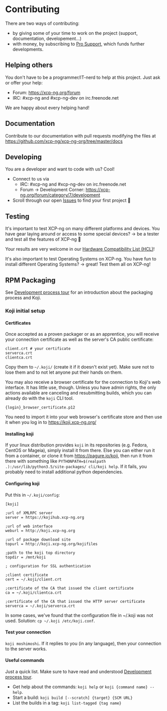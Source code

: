 # Contributing

There are two ways of contributing:
* by giving some of your time to work on the project (support, documentation, developement...)
* with money, by subscribing to [Pro Support](https://xcp-ng.com/), which funds further developments.

## Helping others

You don't have to be a programmer/IT-nerd to help at this project. Just ask or offer your help:

* Forum: <https://xcp-ng.org/forum>
* IRC: #xcp-ng and #xcp-ng-dev on irc.freenode.net

We are happy about every helping hand!

## Documentation

Contribute to our documentation with pull requests modifying the files at <https://github.com/xcp-ng/xcp-ng-org/tree/master/docs>

## Developing

You are a developer and want to code with us? Cool!

* Connect to us via
    * IRC: #xcp-ng and #xcp-ng-dev on irc.freenode.net
    * Forum -> Development Corner: <https://xcp-ng.org/forum/category/7/development>
* Scroll through our open [Issues](https://github.com/xcp-ng/xcp/issues) to find your first project 🔨

## Testing

It's important to test XCP-ng on many different platforms and devices. You have gear laying around or access to some special devices? -> be a tester and test all the features of XCP-ng 🚀 

Your results are very welcome in our [Hardware Compatibility List (HCL)](hardware.md)!

It's also important to test Operating Systems on XCP-ng. You have fun to install different Operating Systems? -> great! Test them all on XCP-ng!


## RPM Packaging

See [Development process tour](develprocess.md) for an introduction about the packaging process and Koji.

### Koji initial setup

#### Certificates
Once accepted as a proven packager or as an apprentice, you will receive your connection certificate as well as the server's CA public certificate:
```
client.crt # your certificate
serverca.crt
clientca.crt
``` 

Copy them to `~/.koji/` (create it if it doesn't exist yet).
Make sure not to lose them and to not let anyone put their hands on them.

You may also receive a browser certificate for the connection to Koji's web interface. It has little use, though. Unless you have admin rights, the only actions available are canceling and resubmitting builds, which you can already do with the `koji` CLI tool.
```
{login}_browser_certificate.p12
```
You need to import it into your web browser's certificate store and then use it when you log in to <https://koji.xcp-ng.org/>

#### Installing koji
If your linux distribution provides `koji` in its repositories (e.g. Fedora, CentOS or Mageia), simply install it from there. Else you can either run it from a container, or clone it from <https://pagure.io/koji>, then run it from there with something like `PYTHONPATH=$(realpath .):/usr/lib/python3.5/site-packages/ cli/koji help`. If it fails, you probably need to install additional python dependencies.

#### Configuring koji
Put this in `~/.koji/config`:
```
[koji]

;url of XMLRPC server
server = https://kojihub.xcp-ng.org

;url of web interface
weburl = http://koji.xcp-ng.org

;url of package download site
topurl = http://koji.xcp-ng.org/kojifiles

;path to the koji top directory
topdir = /mnt/koji

; configuration for SSL authentication

;client certificate
cert = ~/.koji/client.crt

;certificate of the CA that issued the client certificate
ca = ~/.koji/clientca.crt

;certificate of the CA that issued the HTTP server certificate
serverca = ~/.koji/serverca.crt
```

In some cases, we've found that the configuration file in ~/.koji was not used. Solution: `cp ~/.koji /etc/koji.conf`.

#### Test your connection
`koji moshimoshi`. If it replies to you (in any language), then your connection to the server works.

#### Useful commands

Just a quick list. Make sure to have read and understood [Development process tour](develprocess.md).

* Get help about the commands: `koji help` or `koji {command name} --help`.
* Start a build: `koji build [--scratch] {target} {SCM URL}`
* List the builds in a tag: `koji list-tagged {tag name}`
